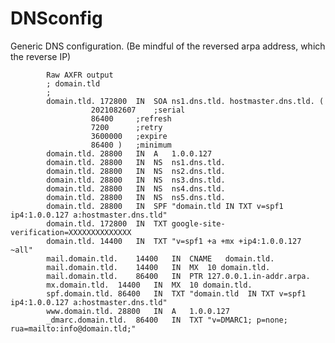 # DNSconfig
Generic DNS configuration. (Be mindful of the reversed arpa address, which the reverse IP)


            Raw AXFR output
            ; domain.tld
            ;
            domain.tld.	172800	IN	SOA	ns1.dns.tld. hostmaster.dns.tld. (
                      2021082607	;serial
                      86400		;refresh
                      7200		;retry
                      3600000	;expire
                      86400	)	;minimum
            domain.tld.	28800	IN	A	1.0.0.127
            domain.tld.	28800	IN	NS	ns1.dns.tld.
            domain.tld.	28800	IN	NS	ns2.dns.tld.
            domain.tld.	28800	IN	NS	ns3.dns.tld.
            domain.tld.	28800	IN	NS	ns4.dns.tld.
            domain.tld.	28800	IN	NS	ns5.dns.tld.
            domain.tld.	28800	IN	SPF	"domain.tld IN TXT v=spf1 ip4:1.0.0.127 a:hostmaster.dns.tld"
            domain.tld.	172800	IN	TXT	google-site-verification=XXXXXXXXXXXXXX
            domain.tld.	14400	IN	TXT	"v=spf1 +a +mx +ip4:1.0.0.127 ~all"
            mail.domain.tld.	14400	IN	CNAME	domain.tld.
            mail.domain.tld.	14400	IN	MX	10 domain.tld.
            mail.domain.tld.	86400	IN	PTR	127.0.0.1.in-addr.arpa.
            mx.domain.tld.	14400	IN	MX	10 domain.tld.
            spf.domain.tld.	86400	IN	TXT	"domain.tld  IN TXT v=spf1 ip4:1.0.0.127 a:hostmaster.dns.tld"
            www.domain.tld.	28800	IN	A	1.0.0.127
            _dmarc.domain.tld.	86400	IN	TXT	"v=DMARC1; p=none; rua=mailto:info@domain.tld;"
